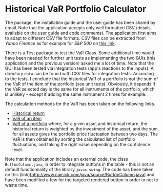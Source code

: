 # Historical VaR Portfolio Calculator

The package, the installation guide and the user guide has been shared by email. Note that the application accepts only well formatted CSV (details available on the user guide and code comments). The application first aims to adapt to different CSV file formats. CSV files can be extracted from *Yahoo Finance* as for example for *S&P 500* on [this link](https://finance.yahoo.com/quote/%5EGSPC/history?p=%5EGSPC). 

There is a Test package to test the VaR Class. Some additional time would have been needed for further unit tests as implementing the two GUIs (this application and the previous version) asked me a lot of time. Note that the GUI has been tested via integration tests (app's reactions to the inputs). A directory `data` can be found with CSV files for integration tests.
According to the tests, I conclude that the historical VaR of a portfolio is not the sum of the VaR of the item of the portfolio (see unit tests). Obviously, it depends if the VaR selected day is the same for all instruments of the portfolio, which is unlikely - except if adding the same instrument 2 times for example.

The calculation methods for the VaR has been taken on the following links.
  
  - [Historical return](https://corporatefinanceinstitute.com/resources/knowledge/trading-investing/historical-returns/)
  - [VaR of an item](https://corporatefinanceinstitute.com/resources/knowledge/trading-investing/value-at-risk-var/#:~:text=The%20historical%20method%20is%20the,250%20scenarios%20for%20future%20value.) 
  - [VaR of a portfolio](https://www.youtube.com/watch?v=55O4JB9nw9k) where, for a given asset and historical return, the historical return is weighted by the investment of the asset, and the sum for all assets gives the portfolio price fluctuation between two days. The VaR is then obtained by sorting the calculated list of portfolio fluctuations, and taking the right value depending on the confidence level.

Note that the application includes an external code, the class `ButtonColumn.java`, in order to integrate buttons in the table - this is not an default functionnality of the library `javax.swing`. The code has been taken on this (link)[http://www.camick.com/java/source/ButtonColumn.java] and have been modified a few for the targeted rendered button in order to not to waste time.




